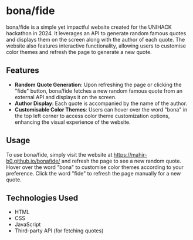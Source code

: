 # bona/fide

bona/fide is a simple yet impactful website created for the UNIHACK hackathon in 2024. It leverages an API to generate random famous quotes and displays them on the screen along with the author of each quote. The website also features interactive functionality, allowing users to customise color themes and refresh the page to generate a new quote.

## Features

- **Random Quote Generation**: Upon refreshing the page or clicking the "fide" button, bona/fide fetches a new random famous quote from an external API and displays it on the screen.
- **Author Display**: Each quote is accompanied by the name of the author.
- **Customisable Color Themes**: Users can hover over the word "bona" in the top left corner to access color theme customization options, enhancing the visual experience of the website.

## Usage

To use bona/fide, simply visit the website at https://mahir-b0.github.io/bonafide/ and refresh the page to see a new random quote. Hover over the word "bona" to customise color themes according to your preference. Click the word "fide" to refresh the page manually for a new quote. 

## Technologies Used

- HTML
- CSS
- JavaScript
- Third-party API (for fetching quotes)

